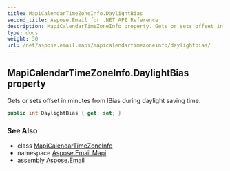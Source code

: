 ```yaml
---
title: MapiCalendarTimeZoneInfo.DaylightBias
second_title: Aspose.Email for .NET API Reference
description: MapiCalendarTimeZoneInfo property. Gets or sets offset in minutes from lBias during daylight saving time
type: docs
weight: 30
url: /net/aspose.email.mapi/mapicalendartimezoneinfo/daylightbias/
---
```

## MapiCalendarTimeZoneInfo.DaylightBias property

Gets or sets offset in minutes from lBias during daylight saving time.

```csharp
public int DaylightBias { get; set; }
```

### See Also

* class [MapiCalendarTimeZoneInfo](../)
* namespace [Aspose.Email.Mapi](../../mapicalendartimezoneinfo/)
* assembly [Aspose.Email](../../../)


